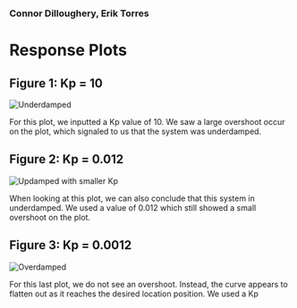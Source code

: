 ### Connor Dilloughery, Erik Torres

# Response Plots

## Figure 1: Kp = 10
![Underdamped](underdamped.jpg)

For this plot, we inputted a Kp value of 10. We saw a large overshoot occur on the plot, which signaled to us that the system was underdamped. 

## Figure 2: Kp = 0.012
![Updamped with smaller Kp](Sorta_under.jpg)

When looking at this plot, we can also conclude that this system in underdamped. We used a value of 0.012 which still showed a small overshoot on the plot. 


## Figure 3: Kp = 0.0012
![Overdamped](overdamped.jpg)

For this last plot, we do not see an overshoot. Instead, the curve appears to flatten out as it reaches the desired location position. We used a Kp
